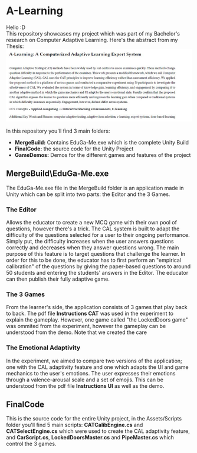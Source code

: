 # A-Learning
Hello :D \
This repository showcases my project which was part of my Bachelor's research on Computer Adaptive Learning. Here's the abstract from my Thesis: \
![](Images/Abstract.JPG)

In this repository you'll find 3 main folders:
* **MergeBuild:** Contains EduGa-Me.exe which is the complete Unity Build
* **FinalCode:** the source code for the Unity Project
* **GameDemos:** Demos for the different games and features of the project

## MergeBuild\EduGa-Me.exe
The EduGa-Me.exe file in the MergeBuild folder is an application made in Unity which can be split into two parts: the Editor and the 3 Games. 

### The Editor
Allows the educator to create a new MCQ game with their own pool of questions, however there's a trick. The CAL system is built to adapt the difficulty of the questions selected for a user to their ongoing performance. Simply put, the difficulty increases when the user answers questions correctly and decreases when they answer questions wrong. The main purpose of this feature is to target questions that challenge the learner. In order for this to be done, the educator has to first perform an "empirical calibration" of the questions by giving the paper-based questions to around 50 students and entering the students' answers in the Editor. The educator can then publish their fully adaptive game.

### The 3 Games
From the learner's side, the application consists of 3 games that play back to back. The pdf file **Instructions CAT** was used in the experiment to explain the gameplay. However, one game called "the LockedDoors game" was ommited from the experiment, however the gameplay can be understood from the demo. Note that we created the care 

### The Emotional Adaptivity
In the experiment, we aimed to compare two versions of the application; one with the CAL adaptivity feature and one which adapts the UI and game mechanics to the user's emotions. The user expresses their emotions through a valence-arousal scale and a set of emojis. This can be understood from the pdf file **Instructions UI** as well as the demo.

## FinalCode
This is the source code for the entire Unity project, in the Assets/Scripts folder you'll find 5 main scripts: **CATCalibEngine.cs** and **CATSelectEngine.cs** which were used to create the CAL adaptivity feature, and **CarScript.cs**, **LockedDoorsMaster.cs** and **PipeMaster.cs** which control the 3 games.
